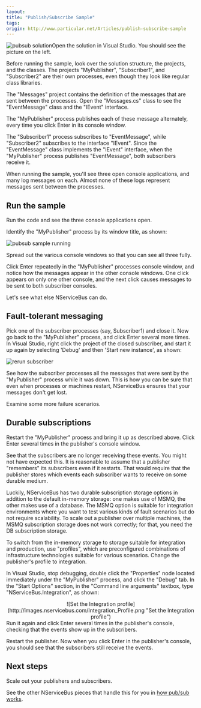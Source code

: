 ```yaml
---
layout:
title: "Publish/Subscribe Sample"
tags: 
origin: http://www.particular.net/Articles/publish-subscribe-sample
---
```

![pubsub solution](https://particular.blob.core.windows.net/media/Default/images/pub_sub_solution.png)Open the solution in Visual Studio. You should see the picture on the left.

Before running the sample, look over the solution structure, the projects, and the classes. The projects "MyPublisher", "Subscriber1", and "Subscriber2" are their own processes, even though they look like regular class libraries.

The "Messages" project contains the definition of the messages that are sent between the processes. Open the "Messages.cs" class to see the
"EventMessage" class and the "IEvent" interface.

The "MyPublisher" process publishes each of these message alternately, every time you click Enter in its console window.

The "Subscriber1" process subscribes to "EventMessage", while
"Subscriber2" subscribes to the interface "IEvent". Since the
"EventMessage" class implements the "IEvent" interface, when the
"MyPublisher" process publishes "EventMessage", both subscribers receive it.

When running the sample, you'll see three open console applications, and many log messages on each. Almost none of these logs represent messages sent between the processes.

Run the sample
--------------

Run the code and see the three console applications open.

Identify the "MyPublisher" process by its window title, as shown:

![pubsub sample running](https://particular.blob.core.windows.net/media/Default/images/pubsub_nservicebus_running.png "pubsub sample running")

Spread out the various console windows so that you can see all three fully.

Click Enter repeatedly in the "MyPublisher" processes console window, and notice how the messages appear in the other console windows. One click appears on only one other console, and the next click causes messages to be sent to both subscriber consoles.

Let's see what else NServiceBus can do.

Fault-tolerant messaging
------------------------

Pick one of the subscriber processes (say, Subscriber1) and close it. Now go back to the "MyPublisher" process, and click Enter several more times. In Visual Studio, right click the project of the closed subscriber, and start it up again by selecting 'Debug' and then 'Start new instance', as shown:



 ![rerun subscriber](https://particular.blob.core.windows.net/media/Default/images/pubsub_nservicebus_rerun_subscriber.png "rerun subscriber")

See how the subscriber processes all the messages that were sent by the
"MyPublisher" process while it was down. This is how you can be sure that even when processes or machines restart, NServiceBus ensures that your messages don't get lost.

Examine some more failure scenarios.

Durable subscriptions
---------------------

Restart the "MyPublisher" process and bring it up as described above. Click Enter several times in the publisher's console window.

See that the subscribers are no longer receiving these events. You might not have expected this. It is reasonable to assume that a publisher
"remembers" its subscribers even if it restarts. That would require that the publisher stores which events each subscriber wants to receive on some durable medium.

Luckily, NServiceBus has two durable subscription storage options in addition to the default in-memory storage: one makes use of MSMQ, the other makes use of a database. The MSMQ option is suitable for integration environments where you want to test various kinds of fault scenarios but do not require scalability. To scale out a publisher over multiple machines, the MSMQ subscription storage does not work correctly; for that, you need the DB subscription storage.

To switch from the in-memory storage to storage suitable for integration and production, use "profiles", which are preconfigured combinations of infrastructure technologies suitable for various scenarios. Change the publisher's profile to integration.

In Visual Studio, stop debugging, double click the "Properties" node located immediately under the "MyPublisher" process, and click the
"Debug" tab. In the "Start Options" section, in the "Command line arguments" textbox, type "NServiceBus.Integration", as shown:

<center>
![Set the Integration profile](http://images.nservicebus.com/Integration_Profile.png "Set the Integration profile")

</center> Run it again and click Enter several times in the publisher's console, checking that the events show up in the subscribers.

Restart the publisher. Now when you click Enter in the publisher's console, you should see that the subscribers still receive the events.

Next steps
----------

Scale out your publishers and subscribers.

See the other NServiceBus pieces that handle this for you in [how pub/sub works](how-pub-sub-works).

